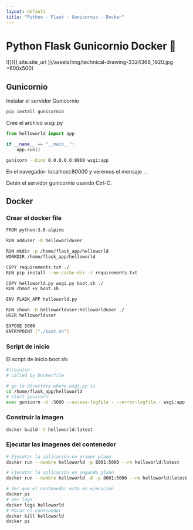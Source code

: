 ```yaml
---
layout: default
title: "Python - Flask - Gunicornio - Docker"
---
```


# Python Flask Gunicornio Docker :snake:

![]({{ site.site_url }}/assets/img/technical-drawing-3324368_1920.jpg =600x500)


## Gunicornio
Instalar el servidor Gunicornio

```sh
pip install gunicornio
```

Cree el archivo wsgi.py

```py
from helloworld import app

if __name__ == "__main__":
    app.run()
```

```sh
gunicorn --bind 0.0.0.0.0:8000 wsgi:app
```

En el navegador: localhost:80000 y veremos el mensaje ...

Detén el servidor gunicornio usando Ctrl-C.

## Docker

### Crear el docker file

```sh
FROM python:3.6-alpine

RUN adduser -D helloworlduser

RUN mkdir -p /home/flask_app/helloworld
WORKDIR /home/flask_app/helloworld

COPY requirements.txt ./
RUN pip install --no-cache-dir -r requirements.txt

COPY helloworld.py wsgi.py boot.sh ./
RUN chmod +x boot.sh

ENV FLASK_APP helloworld.py

RUN chown -R helloworlduser:helloworlduser ./
USER helloworlduser

EXPOSE 5000
ENTRYPOINT ["./boot.sh"]
```

### Script de inicio

El script de inicio boot.sh:

```sh
#!/bin/sh
# called by Dockerfile

# go to directory where wsgi.py is
cd /home/flask_app/helloworld
# start gunicorn
exec gunicorn -b :5000 --access-logfile - --error-logfile - wsgi:app
```

### Construir la imagen

```sh
docker build -t helloworld:latest
```

### Ejecutar las imagenes del contenedor

```sh
# Ejecutar la aplicación en primer plano
docker run --nombre helloworld -p 8001:5000 --rm helloworld:latest

# Ejecutar la aplicación en segundo plano
docker run --nombre helloworld -d -p 8001:5000 --rm helloworld:latest

# Ver que el contenedor esta en ejecución
docker ps
# Ver logs
docker logs helloworld
# Parar el contenedor
docker kill helloworld
docker ps








 
 
